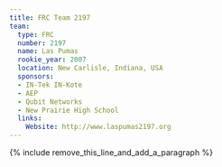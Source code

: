 ```yaml
---
title: FRC Team 2197
team:
  type: FRC
  number: 2197
  name: Las Pumas
  rookie_year: 2007
  location: New Carlisle, Indiana, USA
  sponsors:
  - IN-Tek IN-Kote
  - AEP
  - Qubit Networks
  - New Prairie High School
  links:
    Website: http://www.laspumas2197.org
---
```


{% include remove_this_line_and_add_a_paragraph %}